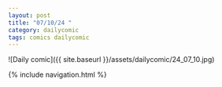 ```yaml
---
layout: post
title: "07/10/24 "
category: dailycomic
tags: comics dailycomic
---
```

![Daily comic]({{ site.baseurl }}/assets/dailycomic/24_07_10.jpg)

{% include navigation.html %}

